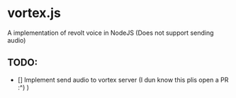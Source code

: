 # vortex.js
 A implementation of revolt voice in NodeJS (Does not support sending audio)

## TODO:
- [] Implement send audio to vortex server (I dun know this plis open a PR :^) )